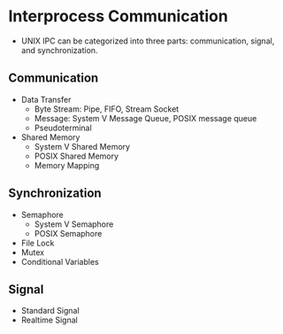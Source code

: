 # Interprocess Communication

- UNIX IPC can be categorized into three parts: communication, signal, and synchronization.

## Communication
- Data Transfer
    - Byte Stream: Pipe, FIFO, Stream Socket
    - Message: System V Message Queue, POSIX message queue
    - Pseudoterminal
- Shared Memory
    - System V Shared Memory
    - POSIX Shared Memory
    - Memory Mapping

## Synchronization
- Semaphore
    - System V Semaphore
    - POSIX Semaphore
- File Lock
- Mutex
- Conditional Variables

## Signal
- Standard Signal
- Realtime Signal
